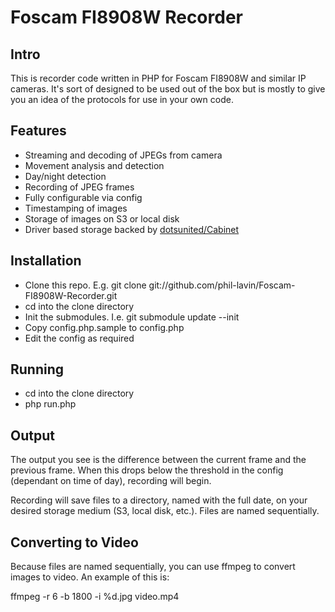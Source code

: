 Foscam FI8908W Recorder
=======================

Intro
-----

This is recorder code written in PHP for Foscam FI8908W and similar IP cameras. It's sort of designed to be used out of the box but is mostly to give
you an idea of the protocols for use in your own code.

Features
--------

* Streaming and decoding of JPEGs from camera
* Movement analysis and detection
* Day/night detection
* Recording of JPEG frames
* Fully configurable via config
* Timestamping of images
* Storage of images on S3 or local disk
* Driver based storage backed by [dotsunited/Cabinet](http://github.com/dotsunited/Cabinet)

Installation
------------

* Clone this repo. E.g. git clone git://github.com/phil-lavin/Foscam-FI8908W-Recorder.git
* cd into the clone directory
* Init the submodules. I.e. git submodule update --init
* Copy config.php.sample to config.php
* Edit the config as required

Running
-------

* cd into the clone directory
* php run.php

Output
------

The output you see is the difference between the current frame and the previous frame. When this drops below the threshold in the config (dependant on time of day),
recording will begin. 

Recording will save files to a directory, named with the full date, on your desired storage medium (S3, local disk, etc.). Files are named sequentially.

Converting to Video
-------------------

Because files are named sequentially, you can use ffmpeg to convert images to video. An example of this is:

ffmpeg -r 6 -b 1800 -i %d.jpg video.mp4
